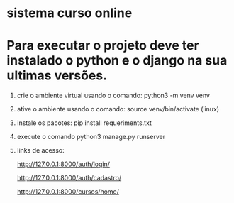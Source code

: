# sistema curso online

# Para executar o projeto deve ter instalado o python e o django na sua ultimas versões.


1. crie o ambiente virtual usando o comando: python3 -m venv venv
2. ative o ambiente usando o comando: source venv/bin/activate (linux)
3. instale os pacotes: pip install requeriments.txt
4. execute o comando python3 manage.py runserver
5. links de acesso:
   
   http://127.0.0.1:8000/auth/login/
   
   http://127.0.0.1:8000/auth/cadastro/
   
   http://127.0.0.1:8000/cursos/home/  


